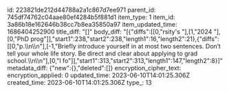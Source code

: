 id: 223821de212d44788a2a1c867d7ee971
parent_id: 745df74762c04aae80ef4284b5f881d1
item_type: 1
item_id: 3a86b18e162646b38cc7b8ea35850a97
item_updated_time: 1686404252900
title_diff: "[]"
body_diff: "[{\"diffs\":[[0,\"rsity's \"],[1,\"2024 \"],[0,\"PhD prog\"]],\"start1\":238,\"start2\":238,\"length1\":16,\"length2\":21},{\"diffs\":[[0,\"p.\\\n\\\n\"],[-1,\"Briefly introduce yourself in at most two sentences. Don’t tell your whole life story. Be direct and clear about applying to grad school.\\\n\\\n\"],[0,\"I fo\"]],\"start1\":313,\"start2\":313,\"length1\":147,\"length2\":8}]"
metadata_diff: {"new":{},"deleted":[]}
encryption_cipher_text: 
encryption_applied: 0
updated_time: 2023-06-10T14:01:25.306Z
created_time: 2023-06-10T14:01:25.306Z
type_: 13